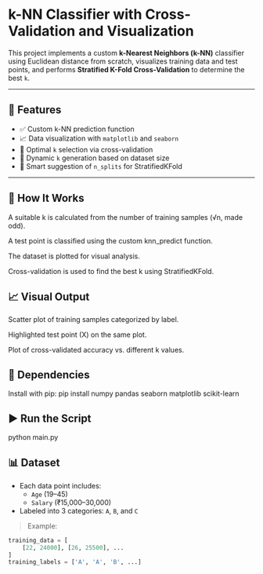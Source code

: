 # k-NN Classifier with Cross-Validation and Visualization

This project implements a custom **k-Nearest Neighbors (k-NN)** classifier using Euclidean distance from scratch, visualizes training data and test points, and performs **Stratified K-Fold Cross-Validation** to determine the best `k`.

---

## 🔧 Features

- ✅ Custom k-NN prediction function
- 📈 Data visualization with `matplotlib` and `seaborn`
- 🤖 Optimal `k` selection via cross-validation
- 🔁 Dynamic `k` generation based on dataset size
- 🧠 Smart suggestion of `n_splits` for StratifiedKFold

---

## 📌 How It Works
A suitable k is calculated from the number of training samples (√n, made odd).

A test point is classified using the custom knn_predict function.

The dataset is plotted for visual analysis.

Cross-validation is used to find the best k using StratifiedKFold.


## 📈 Visual Output
Scatter plot of training samples categorized by label.

Highlighted test point (X) on the same plot.

Plot of cross-validated accuracy vs. different k values.


## 🧪 Dependencies
Install with pip: pip install numpy pandas seaborn matplotlib scikit-learn



## ▶️ Run the Script
python main.py



## 📊 Dataset

- Each data point includes:
  - `Age` (19–45)
  - `Salary` (₹15,000–30,000)
- Labeled into 3 categories: `A`, `B`, and `C`

> Example:
```python
training_data = [
    [22, 24000], [26, 25500], ...
]
training_labels = ['A', 'A', 'B', ...]



